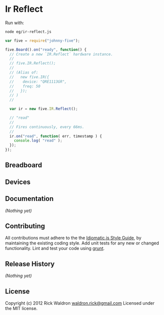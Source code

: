 # Ir Reflect

Run with:
```bash
node eg/ir-reflect.js
```


```javascript
var five = require("johnny-five");

five.Board().on("ready", function() {
  // Create a new `IR.Reflect` hardware instance.
  //
  // five.IR.Reflect();
  //
  // (Alias of:
  //   new five.IR({
  //    device: "QRE1113GR",
  //    freq: 50
  //   });
  // )
  //

  var ir = new five.IR.Reflect();

  // "read"
  //
  // Fires continuously, every 66ms.
  //
  ir.on("read", function( err, timestamp ) {
    console.log( "read" );
  });
});

```

## Breadboard





## Devices




## Documentation

_(Nothing yet)_









## Contributing
All contributions must adhere to the the [Idiomatic.js Style Guide](https://github.com/rwldrn/idiomatic.js),
by maintaining the existing coding style. Add unit tests for any new or changed functionality. Lint and test your code using [grunt](https://github.com/cowboy/grunt).

## Release History
_(Nothing yet)_

## License
Copyright (c) 2012 Rick Waldron <waldron.rick@gmail.com>
Licensed under the MIT license.
